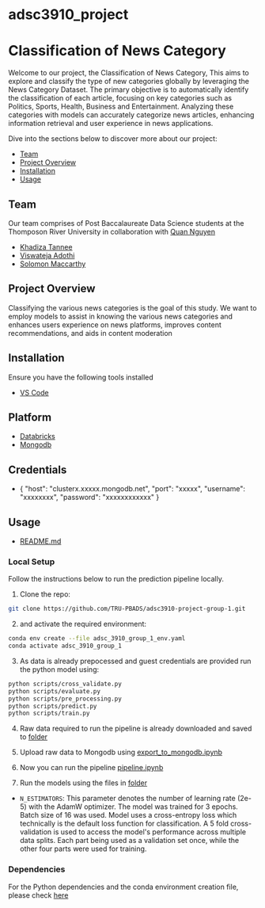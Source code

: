 # adsc3910_project


# Classification of News Category
Welcome to our project, the Classification of News Category, This aims to explore and classify the type of new categories globally by leveraging the News Category Dataset. The primary objective is to automatically identify the classification of each article, focusing on key categories such as Politics, Sports, Health, Business and Entertainment. Analyzing these categories with models can accurately categorize news articles, enhancing information retrieval and user experience in news applications.

Dive into the sections below to discover more about our project:

- [Team](#team)
- [Project Overview](#project-overview)
- [Installation](#installation)
- [Usage](#usage)

## Team

Our team comprises of Post Baccalaureate Data Science students at the Thomposon River University in collaboration with [Quan Nguyen](https://github.com/quan3010)

- [Khadiza Tannee](https://github.com/Tannee-Siddique)
- [Viswateja Adothi](https://github.com/viswatejaadothi)
- [Solomon Maccarthy](https://github.com/FiiMac)

## Project Overview

Classifying the various news categories is the goal of this study. We want to employ models to assist in  knowing the various news categories and enhances users experience on news platforms, improves content recommendations, and aids in content moderation
## Installation

Ensure you have the following tools installed
- [VS Code](https://code.visualstudio.com/)

## Platform
- [Databricks](https://www.databricks.com/)
- [Mongodb](https://account.mongodb.com/)

## Credentials

- {
    "host": "clusterx.xxxxx.mongodb.net",
    "port": "xxxxx",
    "username": "xxxxxxxx",
    "password": "xxxxxxxxxxxx"
  }

## Usage

- [README.md](https://github.com/TRU-PBADS/adsc3910-project-group-1/blob/main/README.md)

### Local Setup

Follow the instructions below to run the prediction pipeline locally.

1. Clone the repo:

```bash
git clone https://github.com/TRU-PBADS/adsc3910-project-group-1.git
```

2.  and activate the required environment:

```bash
conda env create --file adsc_3910_group_1_env.yaml
conda activate adsc_3910_group_1
```

3. As data is already prepocessed and guest credentials are provided run the python model using:

```bash
python scripts/cross_validate.py
python scripts/evaluate.py
python scripts/pre_processing.py
python scripts/predict.py
python scripts/train.py
```

4. Raw data required to run the pipeline is already downloaded and saved to [folder](https://github.com/TRU-PBADS/adsc3910-project-group-1/tree/main/Dataset)


5. Upload raw data to Mongodb using [export_to_mongodb.ipynb](https://github.com/TRU-PBADS/adsc3910-project-group-1/blob/main/Dataset/News_Category_Dataset_v3.json)

6. Now you can run the pipeline [pipeline.ipynb](https://github.com/TRU-PBADS/adsc3910-project-group-1/blob/main/Notebooks/Data_Preprocessing/MongoDB_Pipeline.ipynb)

7. Run the models using the files in [folder](https://github.com/TRU-PBADS/adsc3910-project-group-1/tree/main/Scripts)

- `N_ESTIMATORS`: This parameter denotes the number of learning rate (2e-5) with the AdamW optimizer. The model was trained for 3 epochs. Batch size of 16 was used. Model uses a cross-entropy loss which technically is the default loss function for classification. A 5 fold cross-validation is used to access the model's performance across multiple data splits. Each part being used as a validation set once, while the other four parts were used for training.



### Dependencies

For the Python dependencies and the conda environment creation file, please check [here](https://github.com/TRU-PBADS/adsc3910-project-group-1/adsc_3910_group_1_env.yaml)